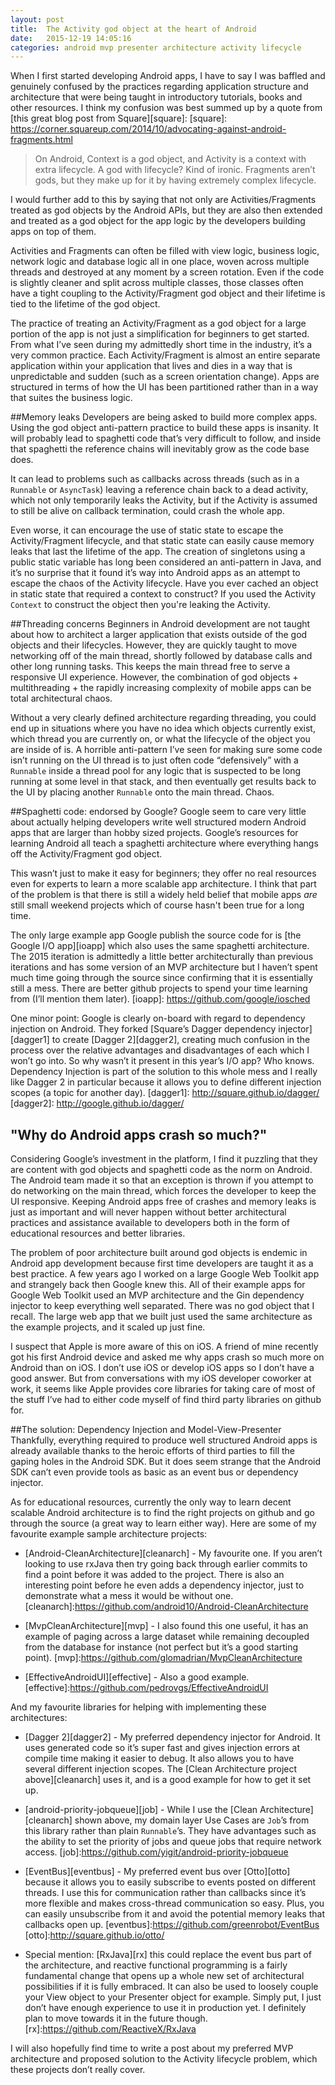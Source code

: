 ```yaml
---
layout: post
title:  The Activity god object at the heart of Android
date:   2015-12-19 14:05:16
categories: android mvp presenter architecture activity lifecycle
---
```

When I first started developing Android apps, I have to say I was baffled and genuinely confused by the practices regarding application structure and architecture that were being taught in introductory tutorials, books and other resources. I think my confusion was best summed up by a quote from [this great blog post from Square][square]:
[square]: https://corner.squareup.com/2014/10/advocating-against-android-fragments.html

>On Android, Context is a god object, and Activity is a context with extra lifecycle. A god with lifecycle? Kind of ironic. Fragments aren’t gods, but they make up for it by having extremely complex lifecycle.

I would further add to this by saying that not only are Activities/Fragments treated as god objects by the Android APIs, but they are also then extended and treated as a god object for the app logic by the developers building apps on top of them.

Activities and Fragments can often be filled with view logic, business logic, network logic and database logic all in one place, woven across multiple threads and destroyed at any moment by a screen rotation. Even if the code is slightly cleaner and split across multiple classes, those classes often have a tight coupling to the Activity/Fragment god object and their lifetime is tied to the lifetime of the god object.

The practice of treating an Activity/Fragment as a god object for a large portion of the app is not just a simplification for beginners to get started. From what I’ve seen during my admittedly short time in the industry, it’s a very common practice. Each Activity/Fragment is almost an entire separate application within your application that lives and dies in a way that is unpredictable and sudden (such as a screen orientation change). Apps are structured in terms of how the UI has been partitioned rather than in a way that suites the business logic.

##Memory leaks
Developers are being asked to build more complex apps. Using the god object anti-pattern practice to build these apps is insanity. It will probably lead to spaghetti code that’s very difficult to follow, and inside that spaghetti the reference chains will inevitably grow as the code base does.

It can lead to problems such as callbacks across threads (such as in a `Runnable` or `AsyncTask`) leaving a reference chain back to a dead activity, which not only temporarily leaks the Activity, but if the Activity is assumed to still be alive on callback termination, could crash the whole app.

Even worse, it can encourage the use of static state to escape the Activity/Fragment lifecycle, and that static state can easily cause memory leaks that last the lifetime of the app. The creation of singletons using a public static variable has long been considered an anti-pattern in Java, and it’s no surprise that it found it’s way into Android apps as an attempt to escape the chaos of the Activity lifecycle. Have you ever cached an object in static state that required a context to construct? If you used the Activity `Context` to construct the object then you're leaking the Activity. 

##Threading concerns
Beginners in Android development are not taught about how to architect a larger application that exists outside of the god objects and their lifecycles. However, they are quickly taught to move networking off of the main thread, shortly followed by database calls and other long running tasks. This keeps the main thread free to serve a responsive UI experience. However, the combination of god objects + multithreading + the rapidly increasing complexity of mobile apps can be total architectural chaos.

Without a very clearly defined architecture regarding threading, you could end up in situations where you have no idea which objects currently exist, which thread you are currently on, or what the lifecycle of the object you are inside of is. A horrible anti-pattern I’ve seen for making sure some code isn’t running on the UI thread is to just often code “defensively” with a `Runnable` inside a thread pool for any logic that is suspected to be long running at some level in that stack, and then eventually get results back to the UI by placing another `Runnable` onto the main thread. Chaos.

##Spaghetti code: endorsed by Google?
Google seem to care very little about actually helping developers write well structured modern Android apps that are larger than hobby sized projects. Google’s resources for learning Android all teach a spaghetti architecture where everything hangs off the Activity/Fragment god object.

This wasn’t just to make it easy for beginners; they offer no real resources even for experts to learn a more scalable app architecture. I think that part of the problem is that there is still a widely held belief that mobile apps *are* still small weekend projects which of course hasn't been true for a long time.

The only large example app Google publish the source code for is [the Google I/O app][ioapp] which also uses the same spaghetti architecture. The 2015 iteration is admittedly a little better architecturally than previous iterations and has some version of an MVP architecture but I haven’t spent much time going through the source since confirming that it is essentially still a mess. There are better github projects to spend your time learning from (I’ll mention them later).
[ioapp]: https://github.com/google/iosched

One minor point: Google is clearly on-board with regard to dependency injection on Android. They forked [Square’s Dagger dependency injector][dagger1] to create [Dagger 2][dagger2], creating much confusion in the process over the relative advantages and disadvantages of each which I won’t go into. So why wasn’t it present in this year’s I/O app? Who knows. Dependency Injection is part of the solution to this whole mess and I really like Dagger 2 in particular because it allows you to define different injection scopes (a topic for another day).
[dagger1]: http://square.github.io/dagger/
[dagger2]: http://google.github.io/dagger/

## "Why do Android apps crash so much?"
Considering Google’s investment in the platform, I find it puzzling that they are content with god objects and spaghetti code as the norm on Android. The Android team made it so that an exception is thrown if you attempt to do networking on the main thread, which forces the developer to keep the UI responsive. Keeping Android apps free of crashes and memory leaks is just as important and will never happen without better architectural practices and assistance available to developers both in the form of educational resources and better libraries. 

The problem of poor architecture built around god objects is endemic in Android app development because first time developers are taught it as a best practice. A few years ago I worked on a large Google Web Toolkit app and strangely back then Google knew this. All of their example apps for Google Web Toolkit used an MVP architecture and the Gin dependency injector to keep everything well separated. There was no god object that I recall. The large web app that we built just used the same architecture as the example projects, and it scaled up just fine. 

I suspect that Apple is more aware of this on iOS. A friend of mine recently got his first Android device and asked me why apps crash so much more on Android than on iOS. I don’t use iOS or develop iOS apps so I don’t have a good answer. But from conversations with my iOS developer coworker at work, it seems like Apple provides core libraries for taking care of most of the stuff I’ve had to either code myself of find third party libraries on github for.

##The solution: Dependency Injection and Model-View-Presenter
Thankfully, everything required to produce well structured Android apps is already available thanks to the heroic efforts of third parties to fill the gaping holes in the Android SDK. But it does seem strange that the Android SDK can’t even provide tools as basic as an event bus or dependency injector.

As for educational resources, currently the only way to learn decent scalable Android architecture is to find the right projects on github and go through the source (a great way to learn either way). 
Here are some of my favourite example sample architecture projects:

* [Android-CleanArchitecture][cleanarch] - My favourite one. If you aren’t looking to use rxJava then try going back through earlier commits to find a point before it was added to the project. There is also an interesting point before he even adds a dependency injector, just to demonstrate what a mess it would be without one.
[cleanarch]:https://github.com/android10/Android-CleanArchitecture

* [MvpCleanArchitecture][mvp] - I also found this one useful, it has an example of paging across a large dataset while remaining decoupled from the database for instance (not perfect but it’s a good starting point).
[mvp]:https://github.com/glomadrian/MvpCleanArchitecture

* [EffectiveAndroidUI][effective] - Also a good example.
[effective]:https://github.com/pedrovgs/EffectiveAndroidUI

And my favourite libraries for helping with implementing these architectures:

* [Dagger 2][dagger2] - My preferred dependency injector for Android. It uses generated code so it’s super fast and gives injection errors at compile time making it easier to debug. It also allows you to have several different injection scopes. The [Clean Architecture project above][cleanarch] uses it, and is a good example for how to get it set up.

* [android-priority-jobqueue][job] - While I use the [Clean Architecture][cleanarch] shown above, my domain layer Use Cases are `Job`’s from this library rather than plain `Runnable`’s. They have advantages such as the ability to set the priority of jobs and queue jobs that require network access.
[job]:https://github.com/yigit/android-priority-jobqueue

*  [EventBus][eventbus] - My preferred event bus over [Otto][otto] because it allows you to easily subscribe to events posted on different threads. I use this for communication rather than callbacks since it’s more flexible and makes cross-thread communication so easy. Plus, you can easily unsubscribe from it and avoid the potential memory leaks that callbacks open up.
[eventbus]:https://github.com/greenrobot/EventBus
[otto]:http://square.github.io/otto/

*  Special mention: [RxJava][rx] this could replace the event bus part of the architecture, and reactive functional programming is a fairly fundamental change that opens up a whole new set of architectural possibilities if it is fully embraced. It can also be used to loosely couple your View object to your Presenter object for example. Simply put, I just don’t have enough experience to use it in production yet. I definitely plan to move towards it in the future though.
[rx]:https://github.com/ReactiveX/RxJava

I will also hopefully find time to write a post about my preferred MVP architecture and proposed solution to the Activity lifecycle problem, which these projects don’t really cover.
